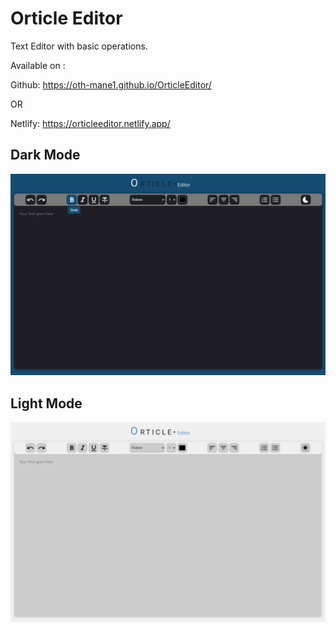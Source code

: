 # Orticle Editor
Text Editor with basic operations.

Available on :

Github: https://oth-mane1.github.io/OrticleEditor/

OR

Netlify: https://orticleeditor.netlify.app/

## Dark Mode
![Orticle Dark](https://github.com/Oth-mane1/OrticleEditor/blob/main/dist/images/Orticle-dark.png)

## Light Mode
![Orticle Light](https://github.com/Oth-mane1/OrticleEditor/blob/main/dist/images/Orticle-light.png)
